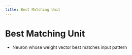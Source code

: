 ```yaml
---
title: Best Matching Unit
---
```


# Best Matching Unit
- Neuron whose weight vector best matches input pattern








